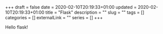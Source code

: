 +++
draft = false
date = 2020-02-10T20:19:33+01:00
updated = 2020-02-10T20:19:33+01:00
title = "Flask"
description = ""
slug = ""
tags = []
categories = []
externalLink = ""
series = []
+++

Hello flask!
